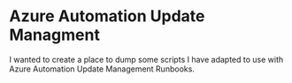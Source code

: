 # Azure Automation Update Managment

I wanted to create a place to dump some scripts I have adapted to use with Azure Automation Update Management Runbooks. 
